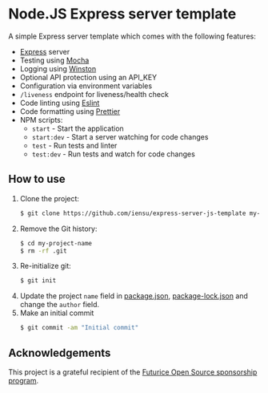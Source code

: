 # Node.JS Express server template

A simple Express server template which comes with the following features:

* [Express](https://expressjs.com/) server
* Testing using [Mocha](https://mochajs.org/)
* Logging using [Winston](https://github.com/winstonjs/winston)
* Optional API protection using an API_KEY
* Configuration via environment variables
* `/liveness` endpoint for liveness/health check
* Code linting using [Eslint](https://eslint.org/)
* Code formatting using [Prettier](https://prettier.io/)
* NPM scripts:
  * `start` - Start the application
  * `start:dev` - Start a server watching for code changes
  * `test` - Run tests and linter
  * `test:dev` - Run tests and watch for code changes

## How to use

1. Clone the project:
   ```bash
   $ git clone https://github.com/iensu/express-server-js-template my-project-name
   ```
1. Remove the Git history:
   ```bash
   $ cd my-project-name
   $ rm -rf .git
   ```
1. Re-initialize git:
   ```bash
   $ git init
   ```
1. Update the project `name` field in [package.json](./package.json), [package-lock.json](./package-lock.json) and change the `author` field.
1. Make an initial commit
   ```bash
   $ git commit -am "Initial commit"
   ```

## Acknowledgements

This project is a grateful recipient of the
[Futurice Open Source sponsorship program](http://futurice.com/blog/sponsoring-free-time-open-source-activities).
